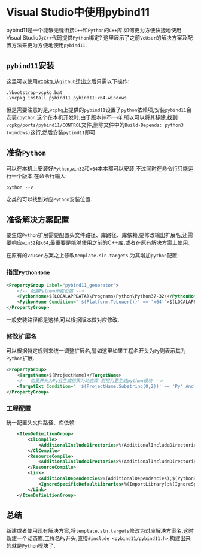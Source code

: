 # Visual Studio中使用pybind11

pybind11是一个能够无缝衔接`C++`和`Python`的`C++`库.如何更为方便快捷地使用Visual Studio为`C++`代码提供`Python`绑定? 这里展示了之前`VcUser`的解决方案及配置方法来更为方便地使用`pybind11`.

## `pybind11`安装

这里可以使用[vcpkg](https://github.com/Microsoft/vcpkg),从`github`迁出之后只需以下操作:

```CMD
.\bootstrap-vcpkg.bat
.\vcpkg install pybind11 pybind11:x64-windows
```

但是需要注意的是,`vcpkg`上提供的`pybind11`设置了`python`依赖项,安装`pybind11`会安装`cpython`,这个在本机开发时,由于版本并不一样,所以可以将其移除,找到`vcpkg/ports/pybind11/CONTROL`文件,删除文件中的`Build-Depends: python3 (windows)`这行,然后安装`pybind11`即可.

## 准备`Python`

可以在本机上安装好`Python`,`win32`和`x64`本本都可以安装,不过同时在命令行只能运行一个版本.在命令行输入:

```CMD
python --v
```

之类的可以找到对应`Python`安装位置.

## 准备解决方案配置

要生成`Python`扩展需要配置头文件路径、库路径、库依赖,要修改输出扩展名,还需要响应`win32`和`x64`,最重要是能够使用之前的C++库,或者在原有解决方案上使用.

在原有的`VcUser`方案之上修改`template.sln.targets`.为其增加`python`配置:

### 指定`PythonHome`

```XML
<PropertyGroup Label="pybind11_generator">
    <!-- 配置Python所在位置 -->
    <PythonHome>$(LOCALAPPDATA)\Programs\Python\Python37-32\</PythonHome>
    <PythonHome Condition="'$(Platform.ToLower())' == 'x64'">$(LOCALAPPDATA)\Programs\Python\Python36\</PythonHome>
</PropertyGroup>
```

一般安装路径都是这样,可以根据版本做对应修改.

### 修改扩展名

可以根据特定规则来统一调整扩展名,譬如这里如果工程名开头为`Py`则表示其为`Python`扩展.

```XML
<PropertyGroup>
    <TargetName>$(ProjectName)</TargetName>
    <!-- 如果开头为Py且生成结果为动态库,则视为要生成python模块 -->
    <TargetExt Condition=" '$(ProjectName.Substring(0,2))' == 'Py' And '$(ConfigurationType)' == 'DynamicLibrary' ">.pyd</TargetExt>
</PropertyGroup>
```

### 工程配置

统一配置头文件路径、库依赖:

```XML
    <ItemDefinitionGroup>
        <ClCompile>
            <AdditionalIncludeDirectories>%(AdditionalIncludeDirectories);$(PythonHome)include\;$(SolutionDir)..\src\</AdditionalIncludeDirectories>
        </ClCompile>
        <ResourceCompile>
            <AdditionalIncludeDirectories>%(AdditionalIncludeDirectories);$(PythonHome)include\;$(SolutionDir)..\src\</AdditionalIncludeDirectories>
        </ResourceCompile>
        <Link>
            <AdditionalDependencies>%(AdditionalDependencies);$(PythonHome)libs\*.lib;$(OutDir)*.lib</AdditionalDependencies>
            <IgnoreSpecificDefaultLibraries>%(ImportLibrary);%(IgnoreSpecificDefaultLibraries)</IgnoreSpecificDefaultLibraries>
        </Link>
    </ItemDefinitionGroup>
```

## 总结

新建或者使用现有解决方案,将`template.sln.targets`修改为对应解决方案名,这时新建一个动态库,工程名`Py`开头,直接`#include <pybind11/pybind11.h>`,构建出来的就是`Python`模块了.
